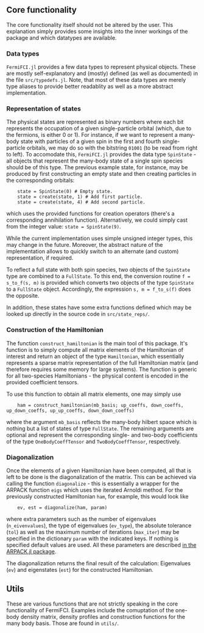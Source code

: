 ## Core functionality
The core functionality itself should not be altered by the user. This explanation simply provides some insights into the inner workings of the package and which datatypes are available.


### Data types
`FermiFCI.jl` provides a few data types to represent physical objects. These are mostly self-explanatory and (mostly) defined (as well as documented) in the file `src/typedefs.jl`. Note, that most of these data types are merely type aliases to provide better readablity as well as a more abstract implementation.


### Representation of states
The physical states are represented as binary numbers where each bit represents the occupation of a given single-particle orbital (which, due to the fermions, is either 0 or 1). For instance, if we want to represent a many-body state with particles of a given spin in the first and fourth single-particle orbitals, we may do so with the bitstring `01001` (to be read from right to left). To accomodate this, `FermiFCI.jl` provides the data type `SpinState` - all objects that represent the many-body state of a single spin species should be of this type. The previous example state, for instance, may be produced by first constructing an empty state and then creating particles in the corresponding orbitals:
```
    state = SpinState(0) # Empty state.
    state = create(state, 1) # Add first particle.
    state = create(state, 4) # Add second particle.
```
which uses the provided functions for creation operators (there's a corresponding annihilation function). Alternatively, we could simply cast from the integer value: `state = SpinState(9)`.

While the current implementation uses simple unsigned integer types, this may change in the future. Moreover, the abstract nature of the implementation allows to quickly switch to an alternate (and custom) representation, if required.

To reflect a full state with both spin species, two objects of the `SpinState` type are combined to a `FullState`. To this end, the conversion routine `f = s_to_f(s, m)` is provided which converts two objects of the type `SpinState` to a `FullState` object. Accordingly, the expression `s, m = f_to_s(f)` does the opposite.

In addition, these states have some extra functions defined which may be looked up directly in the source code in `src/state_reps/`.


### Construction of the Hamiltonian
The function `construct_hamiltonian` is the main tool of this package. It's function is to simply compute all matrix elements of the Hamiltonian of interest and return an object of the type `Hamiltonian`, which essentially represents a sparse matrix representation of the full Hamiltonian matrix (and therefore requires some memory for large systems). The function is generic for all two-species Hamiltonians - the physical content is encoded in the provided coefficient tensors.

To use this function to obtain all matrix elements, one may simply use 
```
    ham = construct_hamiltonian(mb_basis; up_coeffs, down_coeffs, up_down_coeffs, up_up_coeffs, down_down_coeffs)
```
where the argument `mb_basis` reflects the many-body hilbert space which is nothing but a list of states of type `FullState`. The remaining arguments are optional and represent the corresponding single- and two-body coefficients of the type `OneBodyCoeffTensor` and `TwoBodyCoeffTensor`, respectively.


### Diagonalization
Once the elements of a given Hamiltonian have been computed, all that is left to be done is the diagonalization of the matrix. This can be achieved via calling the function `diagonalize` - this is essentially a wrapper for the ARPACK function `eigs` which uses the iterated Arnoldi method. For the previously constructed Hamiltonian `ham`, for example, this would look like
```
    ev, est = diagonalize(ham, param)
```
where extra parameters such as the number of eigenvalues (`n_eivenvalues`), the type of eigenvalues (`ev_type`), the absolute tolerance (`tol`) as well as the maximum number of iterations (`max_iter`) may be specified in the dictionary `param` with the indicated keys. If nothing is specified default values are used. All these parameters are described [in the ARPACK.jl package](https://arpack.julialinearalgebra.org/latest/).

The diagonalization returns the final result of the calculation: Eigenvalues (`ev`) and eigenstates (`est`) for the constructed Hamiltonian. 


## Utils
These are various functions that are not strictly speaking in the core functionality of FermiFCI. Examples include the comuptation of the one-body density matrix, density profiles and construction functions for the many body basis. Those are found in `utils/`.
